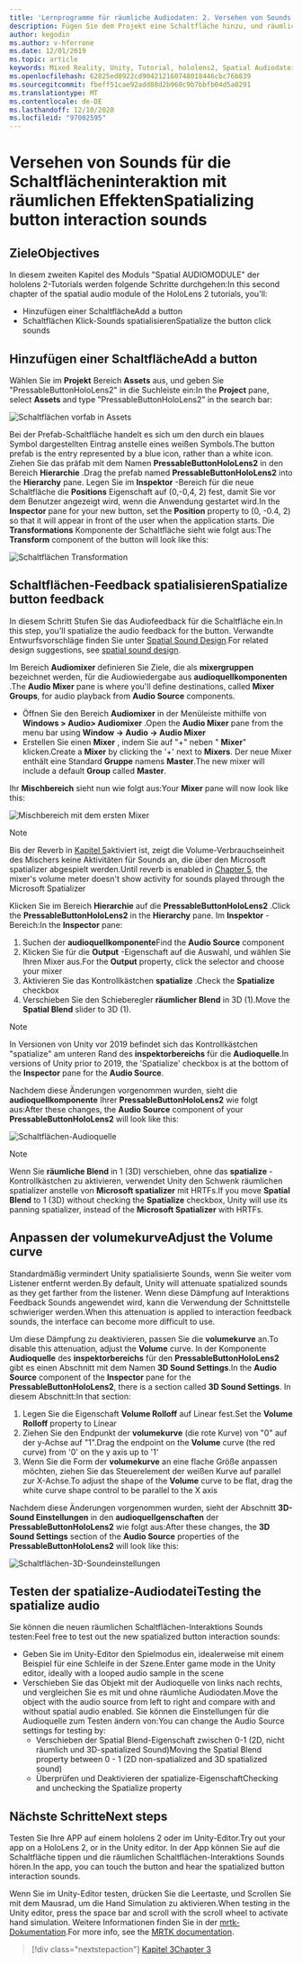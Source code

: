 ```yaml
---
title: 'Lernprogramme für räumliche Audiodaten: 2. Versehen von Sounds für die Schaltflächeninteraktion mit räumlichen Effekten'
description: Fügen Sie dem Projekt eine Schaltfläche hinzu, und räumlichen Sie die Sound der Schaltflächen Interaktion.
author: kegodin
ms.author: v-hferrone
ms.date: 12/01/2019
ms.topic: article
keywords: Mixed Reality, Unity, Tutorial, hololens2, Spatial Audiodatei, mrtk, Mixed Reality Toolkit, UWP, Windows 10, HRTF, Head-Related Transfer Function, Reverb, Microsoft spatializer, Prefabs, volumekurve
ms.openlocfilehash: 62825ed8922cd904212160748018446cbc76b839
ms.sourcegitcommit: fbeff51cae92add88d2b960c9b7bbfb04d5a0291
ms.translationtype: MT
ms.contentlocale: de-DE
ms.lasthandoff: 12/10/2020
ms.locfileid: "97002595"
---
```

# <a name="spatializing-button-interaction-sounds"></a><span data-ttu-id="561b6-105">Versehen von Sounds für die Schaltflächeninteraktion mit räumlichen Effekten</span><span class="sxs-lookup"><span data-stu-id="561b6-105">Spatializing button interaction sounds</span></span>

## <a name="objectives"></a><span data-ttu-id="561b6-106">Ziele</span><span class="sxs-lookup"><span data-stu-id="561b6-106">Objectives</span></span>
<span data-ttu-id="561b6-107">In diesem zweiten Kapitel des Moduls "Spatial AUDIOMODULE" der hololens 2-Tutorials werden folgende Schritte durchgehen:</span><span class="sxs-lookup"><span data-stu-id="561b6-107">In this second chapter of the spatial audio module of the HoloLens 2 tutorials, you'll:</span></span>
* <span data-ttu-id="561b6-108">Hinzufügen einer Schaltfläche</span><span class="sxs-lookup"><span data-stu-id="561b6-108">Add a button</span></span>
* <span data-ttu-id="561b6-109">Schaltflächen Klick-Sounds spatialisieren</span><span class="sxs-lookup"><span data-stu-id="561b6-109">Spatialize the button click sounds</span></span>

## <a name="add-a-button"></a><span data-ttu-id="561b6-110">Hinzufügen einer Schaltfläche</span><span class="sxs-lookup"><span data-stu-id="561b6-110">Add a button</span></span>
<span data-ttu-id="561b6-111">Wählen Sie im **Projekt** Bereich **Assets** aus, und geben Sie "PressableButtonHoloLens2" in die Suchleiste ein:</span><span class="sxs-lookup"><span data-stu-id="561b6-111">In the **Project** pane, select **Assets** and type "PressableButtonHoloLens2" in the search bar:</span></span>

![Schaltflächen vorfab in Assets](images/spatial-audio/button-prefab-in-assets.png)

<span data-ttu-id="561b6-113">Bei der Prefab-Schaltfläche handelt es sich um den durch ein blaues Symbol dargestellten Eintrag anstelle eines weißen Symbols.</span><span class="sxs-lookup"><span data-stu-id="561b6-113">The button prefab is the entry represented by a blue icon, rather than a white icon.</span></span> <span data-ttu-id="561b6-114">Ziehen Sie das präfab mit dem Namen **PressableButtonHoloLens2** in den Bereich **Hierarchie** .</span><span class="sxs-lookup"><span data-stu-id="561b6-114">Drag the prefab named **PressableButtonHoloLens2** into the **Hierarchy** pane.</span></span> <span data-ttu-id="561b6-115">Legen Sie im **Inspektor** -Bereich für die neue Schaltfläche die **Positions** Eigenschaft auf (0,-0,4, 2) fest, damit Sie vor dem Benutzer angezeigt wird, wenn die Anwendung gestartet wird.</span><span class="sxs-lookup"><span data-stu-id="561b6-115">In the **Inspector** pane for your new button, set the **Position** property to (0, -0.4, 2) so that it will appear in front of the user when the application starts.</span></span> <span data-ttu-id="561b6-116">Die **Transformations** Komponente der Schaltfläche sieht wie folgt aus:</span><span class="sxs-lookup"><span data-stu-id="561b6-116">The **Transform** component of the button will look like this:</span></span>

![Schaltflächen Transformation](images/spatial-audio/button-transform.png)

## <a name="spatialize-button-feedback"></a><span data-ttu-id="561b6-118">Schaltflächen-Feedback spatialisieren</span><span class="sxs-lookup"><span data-stu-id="561b6-118">Spatialize button feedback</span></span>
<span data-ttu-id="561b6-119">In diesem Schritt Stufen Sie das Audiofeedback für die Schaltfläche ein.</span><span class="sxs-lookup"><span data-stu-id="561b6-119">In this step, you'll spatialize the audio feedback for the button.</span></span> <span data-ttu-id="561b6-120">Verwandte Entwurfsvorschläge finden Sie unter [Spatial Sound Design](../../../design/spatial-sound-design.md).</span><span class="sxs-lookup"><span data-stu-id="561b6-120">For related design suggestions, see [spatial sound design](../../../design/spatial-sound-design.md).</span></span> 

<span data-ttu-id="561b6-121">Im Bereich **Audiomixer** definieren Sie Ziele, die als **mixergruppen** bezeichnet werden, für die Audiowiedergabe aus **audioquellkomponenten** .</span><span class="sxs-lookup"><span data-stu-id="561b6-121">The **Audio Mixer** pane is where you'll define destinations, called **Mixer Groups**, for audio playback from **Audio Source** components.</span></span> 
* <span data-ttu-id="561b6-122">Öffnen Sie den Bereich **Audiomixer** in der Menüleiste mithilfe von **Windows > Audio> Audiomixer** .</span><span class="sxs-lookup"><span data-stu-id="561b6-122">Open the **Audio Mixer** pane from the menu bar using **Window -> Audio -> Audio Mixer**</span></span>
* <span data-ttu-id="561b6-123">Erstellen Sie einen **Mixer** , indem Sie auf "+" neben " **Mixer**" klicken.</span><span class="sxs-lookup"><span data-stu-id="561b6-123">Create a **Mixer** by clicking the '+' next to **Mixers**.</span></span> <span data-ttu-id="561b6-124">Der neue Mixer enthält eine Standard **Gruppe** namens **Master**.</span><span class="sxs-lookup"><span data-stu-id="561b6-124">The new mixer will include a default **Group** called **Master**.</span></span>

<span data-ttu-id="561b6-125">Ihr **Mischbereich** sieht nun wie folgt aus:</span><span class="sxs-lookup"><span data-stu-id="561b6-125">Your **Mixer** pane will now look like this:</span></span>

![Mischbereich mit dem ersten Mixer](images/spatial-audio/mixer-panel-with-first-mixer.png)

> [!NOTE]
> <span data-ttu-id="561b6-127">Bis der Reverb in [Kapitel 5](unity-spatial-audio-ch5.md)aktiviert ist, zeigt die Volume-Verbrauchseinheit des Mischers keine Aktivitäten für Sounds an, die über den Microsoft spatializer abgespielt werden.</span><span class="sxs-lookup"><span data-stu-id="561b6-127">Until reverb is enabled in [Chapter 5](unity-spatial-audio-ch5.md), the mixer's volume meter doesn't show activity for sounds played through the Microsoft Spatializer</span></span>

<span data-ttu-id="561b6-128">Klicken Sie im Bereich **Hierarchie** auf die **PressableButtonHoloLens2** .</span><span class="sxs-lookup"><span data-stu-id="561b6-128">Click the **PressableButtonHoloLens2** in the **Hierarchy** pane.</span></span> <span data-ttu-id="561b6-129">Im **Inspektor** -Bereich:</span><span class="sxs-lookup"><span data-stu-id="561b6-129">In the **Inspector** pane:</span></span>
1. <span data-ttu-id="561b6-130">Suchen der **audioquellkomponente**</span><span class="sxs-lookup"><span data-stu-id="561b6-130">Find the **Audio Source** component</span></span>
2. <span data-ttu-id="561b6-131">Klicken Sie für die **Output** -Eigenschaft auf die Auswahl, und wählen Sie Ihren Mixer aus.</span><span class="sxs-lookup"><span data-stu-id="561b6-131">For the **Output** property, click the selector and choose your mixer</span></span>
3. <span data-ttu-id="561b6-132">Aktivieren Sie das Kontrollkästchen **spatialize** .</span><span class="sxs-lookup"><span data-stu-id="561b6-132">Check the **Spatialize** checkbox</span></span>
4. <span data-ttu-id="561b6-133">Verschieben Sie den Schieberegler **räumlicher Blend** in 3D (1).</span><span class="sxs-lookup"><span data-stu-id="561b6-133">Move the **Spatial Blend** slider to 3D (1).</span></span>

> [!NOTE]
> <span data-ttu-id="561b6-134">In Versionen von Unity vor 2019 befindet sich das Kontrollkästchen "spatialize" am unteren Rand des **inspektorbereichs** für die **Audioquelle**.</span><span class="sxs-lookup"><span data-stu-id="561b6-134">In versions of Unity prior to 2019, the 'Spatialize' checkbox is at the bottom of the **Inspector** pane for the **Audio Source**.</span></span>

<span data-ttu-id="561b6-135">Nachdem diese Änderungen vorgenommen wurden, sieht die **audioquellkomponente** Ihrer **PressableButtonHoloLens2** wie folgt aus:</span><span class="sxs-lookup"><span data-stu-id="561b6-135">After these changes, the **Audio Source** component of your **PressableButtonHoloLens2** will look like this:</span></span>

![Schaltflächen-Audioquelle](images/spatial-audio/button-audio-source.png)

> [!NOTE]
> <span data-ttu-id="561b6-137">Wenn Sie **räumliche Blend** in 1 (3D) verschieben, ohne das **spatialize** -Kontrollkästchen zu aktivieren, verwendet Unity den Schwenk räumlichen spatializer anstelle von **Microsoft spatializer** mit HRTFs.</span><span class="sxs-lookup"><span data-stu-id="561b6-137">If you move **Spatial Blend** to 1 (3D) without checking the **Spatialize** checkbox, Unity will use its panning spatializer, instead of the **Microsoft Spatializer** with HRTFs.</span></span>

## <a name="adjust-the-volume-curve"></a><span data-ttu-id="561b6-138">Anpassen der volumekurve</span><span class="sxs-lookup"><span data-stu-id="561b6-138">Adjust the Volume curve</span></span>
<span data-ttu-id="561b6-139">Standardmäßig vermindert Unity spatialisierte Sounds, wenn Sie weiter vom Listener entfernt werden.</span><span class="sxs-lookup"><span data-stu-id="561b6-139">By default, Unity will attenuate spatialized sounds as they get farther from the listener.</span></span> <span data-ttu-id="561b6-140">Wenn diese Dämpfung auf Interaktions Feedback Sounds angewendet wird, kann die Verwendung der Schnittstelle schwieriger werden.</span><span class="sxs-lookup"><span data-stu-id="561b6-140">When this attenuation is applied to interaction feedback sounds, the interface can become more difficult to use.</span></span>

<span data-ttu-id="561b6-141">Um diese Dämpfung zu deaktivieren, passen Sie die **volumekurve** an.</span><span class="sxs-lookup"><span data-stu-id="561b6-141">To disable this attenuation, adjust the **Volume** curve.</span></span> <span data-ttu-id="561b6-142">In der Komponente **Audioquelle** des **inspektorbereichs** für den **PressableButtonHoloLens2** gibt es einen Abschnitt mit dem Namen **3D Sound Settings**.</span><span class="sxs-lookup"><span data-stu-id="561b6-142">In the **Audio Source** component of the **Inspector** pane for the **PressableButtonHoloLens2**, there is a section called **3D Sound Settings**.</span></span> <span data-ttu-id="561b6-143">In diesem Abschnitt:</span><span class="sxs-lookup"><span data-stu-id="561b6-143">In that section:</span></span>
1. <span data-ttu-id="561b6-144">Legen Sie die Eigenschaft **Volume Rolloff** auf Linear fest.</span><span class="sxs-lookup"><span data-stu-id="561b6-144">Set the **Volume Rolloff** property to Linear</span></span>
2. <span data-ttu-id="561b6-145">Ziehen Sie den Endpunkt der **volumekurve** (die rote Kurve) von "0" auf der y-Achse auf "1".</span><span class="sxs-lookup"><span data-stu-id="561b6-145">Drag the endpoint on the **Volume** curve (the red curve) from '0' on the y axis up to '1'</span></span>
3. <span data-ttu-id="561b6-146">Wenn Sie die Form der **volumekurve** an eine flache Größe anpassen möchten, ziehen Sie das Steuerelement der weißen Kurve auf parallel zur X-Achse.</span><span class="sxs-lookup"><span data-stu-id="561b6-146">To adjust the shape of the **Volume** curve to be flat, drag the white curve shape control to be parallel to the X axis</span></span>

<span data-ttu-id="561b6-147">Nachdem diese Änderungen vorgenommen wurden, sieht der Abschnitt **3D-Sound Einstellungen** in den **audioquellgenschaften** der **PressableButtonHoloLens2** wie folgt aus:</span><span class="sxs-lookup"><span data-stu-id="561b6-147">After these changes, the **3D Sound Settings** section of the **Audio Source** properties of the **PressableButtonHoloLens2** will look like this:</span></span>

![Schaltflächen-3D-Soundeinstellungen](images/spatial-audio/button-3d-sound-settings.png)

## <a name="testing-the-spatialize-audio"></a><span data-ttu-id="561b6-149">Testen der spatialize-Audiodatei</span><span class="sxs-lookup"><span data-stu-id="561b6-149">Testing the spatialize audio</span></span>

<span data-ttu-id="561b6-150">Sie können die neuen räumlichen Schaltflächen-Interaktions Sounds testen:</span><span class="sxs-lookup"><span data-stu-id="561b6-150">Feel free to test out the new spatialized button interaction sounds:</span></span>

* <span data-ttu-id="561b6-151">Geben Sie im Unity-Editor den Spielmodus ein, idealerweise mit einem Beispiel für eine Schleife in der Szene.</span><span class="sxs-lookup"><span data-stu-id="561b6-151">Enter game mode in the Unity editor, ideally with a looped audio sample in the scene</span></span>
* <span data-ttu-id="561b6-152">Verschieben Sie das Objekt mit der Audioquelle von links nach rechts, und vergleichen Sie es mit und ohne räumliche Audiodaten.</span><span class="sxs-lookup"><span data-stu-id="561b6-152">Move the object with the audio source from left to right and compare with and without spatial audio enabled.</span></span> <span data-ttu-id="561b6-153">Sie können die Einstellungen für die Audioquelle zum Testen ändern von:</span><span class="sxs-lookup"><span data-stu-id="561b6-153">You can change the Audio Source settings for testing by:</span></span>
    * <span data-ttu-id="561b6-154">Verschieben der Spatial Blend-Eigenschaft zwischen 0-1 (2D, nicht räumlich und 3D-spatialized Sound)</span><span class="sxs-lookup"><span data-stu-id="561b6-154">Moving the Spatial Blend property between 0 - 1 (2D non-spatialized and 3D spatialized sound)</span></span>
    * <span data-ttu-id="561b6-155">Überprüfen und Deaktivieren der spatialize-Eigenschaft</span><span class="sxs-lookup"><span data-stu-id="561b6-155">Checking and unchecking the Spatialize property</span></span>

## <a name="next-steps"></a><span data-ttu-id="561b6-156">Nächste Schritte</span><span class="sxs-lookup"><span data-stu-id="561b6-156">Next steps</span></span>

<span data-ttu-id="561b6-157">Testen Sie Ihre APP auf einem hololens 2 oder im Unity-Editor.</span><span class="sxs-lookup"><span data-stu-id="561b6-157">Try out your app on a HoloLens 2, or in the Unity editor.</span></span> <span data-ttu-id="561b6-158">In der App können Sie auf die Schaltfläche tippen und die räumlichen Schaltflächen-Interaktions Sounds hören.</span><span class="sxs-lookup"><span data-stu-id="561b6-158">In the app, you can touch the button and hear the spatialized button interaction sounds.</span></span>

<span data-ttu-id="561b6-159">Wenn Sie im Unity-Editor testen, drücken Sie die Leertaste, und Scrollen Sie mit dem Mausrad, um die Hand Simulation zu aktivieren.</span><span class="sxs-lookup"><span data-stu-id="561b6-159">When testing in the Unity editor, press the space bar and scroll with the scroll wheel to activate hand simulation.</span></span> <span data-ttu-id="561b6-160">Weitere Informationen finden Sie in der [mrtk-Dokumentation](https://microsoft.github.io/MixedRealityToolkit-Unity/Documentation/GettingStartedWithTheMRTK.html#using-the-in-editor-hand-input-simulation-to-test-a-scene).</span><span class="sxs-lookup"><span data-stu-id="561b6-160">For more info, see the [MRTK documentation](https://microsoft.github.io/MixedRealityToolkit-Unity/Documentation/GettingStartedWithTheMRTK.html#using-the-in-editor-hand-input-simulation-to-test-a-scene).</span></span>

> [!div class="nextstepaction"]
> [<span data-ttu-id="561b6-161">Kapitel 3</span><span class="sxs-lookup"><span data-stu-id="561b6-161">Chapter 3</span></span>](unity-spatial-audio-ch3.md)

